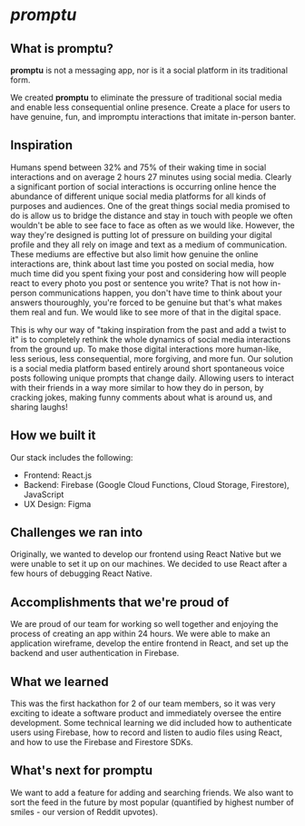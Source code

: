 # *promptu*
## What is promptu?

**promptu** is not a messaging app, nor is it a social platform in its traditional form. 

We created **promptu** to eliminate the pressure of traditional social media and enable less consequential online presence. Create a place for users to have genuine, fun, and impromptu interactions that imitate in-person banter.

## Inspiration
Humans spend between 32% and 75% of their waking time in social interactions and on average 2 hours 27 minutes using social media. Clearly a significant portion of social interactions is occurring online hence the abundance of different unique social media platforms for all kinds of purposes and audiences. One of the great things social media promised to do is allow us to bridge the distance and stay in touch with people we often wouldn't be able to see face to face as often as we would like. However, the way they're designed is putting lot of pressure on building your digital profile and they all rely on image and text as a medium of communication. These mediums are effective but also limit how genuine the online interactions are, think about last time you posted on social media, how much time did you spent fixing your post and considering how will people react to every photo you post or sentence you write? That is not how in-person communications happen, you don't have time to think about your answers thouroughly, you're forced to be genuine but that's what makes them real and fun. We would like to see more of that in the digital space. 

This is why our way of "taking inspiration from the past and add a twist to it" is to completely rethink the whole dynamics of social media interactions from the ground up. To make those digital interactions more human-like, less serious, less consequential, more forgiving, and more fun. Our solution is a social media platform based entirely around short spontaneous voice posts following unique prompts that change daily. Allowing users to interact with their friends in a way more similar to how they do in person, by cracking jokes, making funny comments about what is around us, and sharing laughs! 

## How we built it

Our stack includes the following:

- Frontend: React.js
- Backend: Firebase (Google Cloud Functions, Cloud Storage, Firestore), JavaScript
- UX Design: Figma

## Challenges we ran into

Originally, we wanted to develop our frontend using React Native but we were unable to set it up on our machines. We decided to use React after a few hours of debugging React Native.

## Accomplishments that we're proud of

We are proud of our team for working so well together and enjoying the process of creating an app within 24 hours. We were able to make an application wireframe, develop the entire frontend in React, and set up the backend and user authentication in Firebase.

## What we learned

This was the first hackathon for 2 of our team members, so it was very exciting to ideate a software product and immediately oversee the entire development. Some technical learning we did included how to authenticate users using Firebase, how to record and listen to audio files using React, and how to use the Firebase and Firestore SDKs.

## What's next for promptu

We want to add a feature for adding and searching friends. We also want to sort the feed in the future by most popular (quantified by highest number of smiles - our version of Reddit upvotes).
